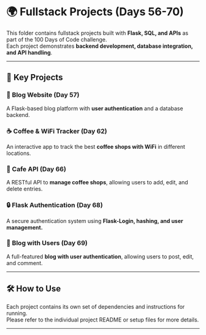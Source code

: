 # 🌍 Fullstack Projects (Days 56-70)

This folder contains fullstack projects built with **Flask, SQL, and APIs** as part of the 100 Days of Code challenge.  
Each project demonstrates **backend development, database integration, and API handling**.

---

## 📂 Key Projects

### 📝 Blog Website (Day 57)
A Flask-based blog platform with **user authentication** and a database backend.

### ☕ Coffee & WiFi Tracker (Day 62)
An interactive app to track the best **coffee shops with WiFi** in different locations.

### 🔌 Cafe API (Day 66)
A RESTful API to **manage coffee shops**, allowing users to add, edit, and delete entries.

### 🔒 Flask Authentication (Day 68)
A secure authentication system using **Flask-Login, hashing, and user management.**

### 📰 Blog with Users (Day 69)
A full-featured **blog with user authentication**, allowing users to post, edit, and comment.

---

## 🛠️ How to Use

Each project contains its own set of dependencies and instructions for running.  
Please refer to the individual project README or setup files for more details.

---